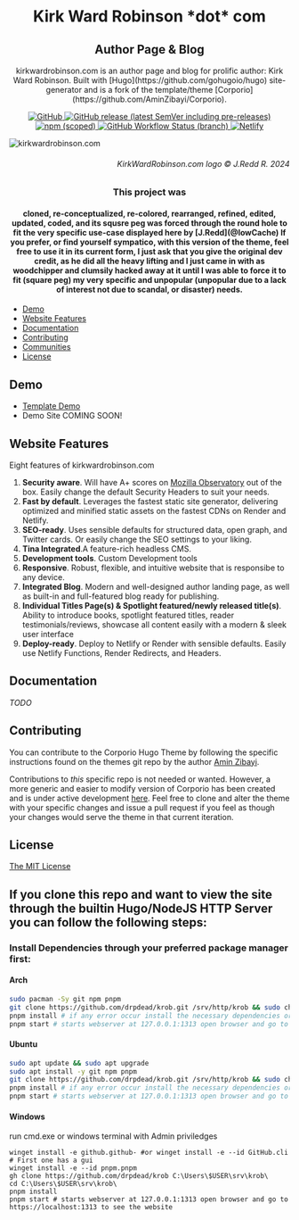 <h1 align="center">
  Kirk Ward Robinson *dot* com
</h1>
<h2 align="center">
  Author Page & Blog
</h2>
<p align="center">
  kirkwardrobinson.com is an author page and blog for prolific author: Kirk Ward Robinson. 
  Built with [Hugo](https://github.com/gohugoio/hugo) site-generator and is a fork of the template/theme [Corporio](https://github.com/AminZibayi/Corporio).
</p>

<p align="center">
  <a href="https://github.com/AminZibayi/Corporio/blob/master/LICENSE">
    <img src="https://img.shields.io/github/license/AminZibayi/Corporio?style=flat-square" alt="GitHub">
  </a>
  <a href="https://github.com/AminZibayi/Corporio/releases">
    <img src="https://img.shields.io/github/v/release/AminZibayi/Corporio?include_prereleases&style=flat-square"alt="GitHub release (latest SemVer including pre-releases)">
  </a>
  <a href="https://www.npmjs.com/package/@hyas/core">
    <img src="https://img.shields.io/npm/v/@hyas/core?style=flat-square" alt="npm (scoped)">
  </a>
  <a href="https://github.com/AminZibayi/Corporio/actions?query=workflow%3A%22Hyas+CI%22">
    <img src="https://img.shields.io/github/workflow/status/AminZibayi/Corporio/Hyas%20CI/master?style=flat-square" alt="GitHub Workflow Status (branch)">
  </a>
  <a href="https://app.netlify.com/sites/hyas/deploys">
    <img src="https://img.shields.io/netlify/895a161c-86be-48a2-8c57-a8c5d68cd1a4?style=flat-square" alt="Netlify">
  </a>
</p>

![kirkwardrobinson.com](https://github.com/lowcache/krob/blob/master/assets/images/farmlogo.png)
<h6 align="right">
KirkWardRobinson.com logo © J.Redd R. 2024
</h6>

<h3 align="center"> 
  This project was 
</h3>

<h4 align="center">
  cloned, re-conceptualized, re-colored, rearranged, refined, edited, updated, coded, and its squsre peg was forced through the round hole to fit the very specific use-case displayed here by [J.Redd](@lowCache)
  If you prefer, or find yourself sympatico, with this version of the theme, feel free to use it in its current form, I just ask that you give the original dev credit, as he did all the heavy lifting and I just came in with as woodchipper and clumsily hacked away at it until I was able to force it to fit (square peg) my very specific and unpopular (unpopular due to a lack of interest not due to scandal, or disaster) needs.
   
</h4>

- [Demo](#demo)
- [Website Features](#website-features)
- [Documentation](#documentation)
- [Contributing](#contributing)
- [Communities](#communities)
- [License](#license)

## Demo

- [Template Demo](https://corporio.onrender.com/)
- Demo Site COMING SOON!

## Website Features

Eight features of kirkwardrobinson.com

1. **Security aware**. Will have A+ scores on [Mozilla Observatory](https://observatory.mozilla.org/analyze/corporio.onrender.com) out of the box. Easily change the default Security Headers to suit your needs.
2. **Fast by default**. Leverages the fastest static site generator, delivering optimized and minified static assets on the fastest CDNs on Render and Netlify.
3. **SEO-ready**. Uses sensible defaults for structured data, open graph, and Twitter cards. Or easily change the SEO settings to your liking.
4. **Tina Integrated**.A feature-rich headless CMS.
5. **Development tools**. Custom Development tools
6. **Responsive**.  Robust, flexible, and intuitive website that is responsibe to any device.
7. **Integrated Blog**. Modern and well-designed author landing page, as well as built-in and full-featured blog ready for publishing.
8. **Individual Titles Page(s) & Spotlight featured/newly released title(s)**. Ability to introduce books, spotlight featured titles, reader testimonials/reviews, showcase all content easily with a modern & sleek user interface
9. **Deploy-ready**. Deploy to Netlify or Render with sensible defaults. Easily use Netlify Functions, Render Redirects, and Headers.

## Documentation

_TODO_

## Contributing

You can contribute to the Corporio Hugo Theme by following the specific instructions found on the themes git repo by the author [Amin Zibayi](https://GitHub.com/AminZibayi/Corporio).

Contributions to _this_ specific repo is not needed or wanted. However, a more generic and easier to modify version of Corporio has been created and is under active development [here](https://GitHub.com/lowcache/Hugo-Corporio). Feel free to clone and alter the theme with your specific changes and issue a pull request if you feel as though your changes would serve the theme in that current iteration. 


## License

[The MIT License](https://github.com/AminZibayi/Corporio/blob/master/LICENSE)

## If you clone this repo and want to view the site through the builtin Hugo/NodeJS HTTP Server you can follow the following steps:
### Install Dependencies through your preferred package manager first:
#### Arch
```bash
sudo pacman -Sy git npm pnpm
git clone https://github.com/drpdead/krob.git /srv/http/krob && sudo chown -R $USER:$USER /srv && cd /srv/http/krob
pnpm install # if any error occur install the necessary dependencies or follow instructions to enable error free installation
pnpm start # starts webserver at 127.0.0.1:1313 open browser and go to https://localhost:1313 to see the website
```
#### Ubuntu
```bash
sudo apt update && sudo apt upgrade
sudo apt install -y git npm pnpm
git clone https://github.com/drpdead/krob.git /srv/http/krob && sudo chown -R $USER:$USER /srv && cd /srv/http/krob
pnpm install # if any error occur install the necessary dependencies or follow instructions to enable error free installation
pnpm start # starts webserver at 127.0.0.1:1313 open browser and go to https://localhost:1313 to see the website
```
#### Windows
run cmd.exe or windows terminal with Admin priviledges
```pwsh
winget install -e github.github- #or winget install -e --id GitHub.cli # First one has a gui
winget install -e --id pnpm.pnpm
gh clone https://github.com/drpdead/krob C:\Users\$USER\srv\krob\
cd C:\Users\$USER\srv\krob\
pnpm install
pnpm start # starts webserver at 127.0.0.1:1313 open browser and go to https://localhost:1313 to see the website


